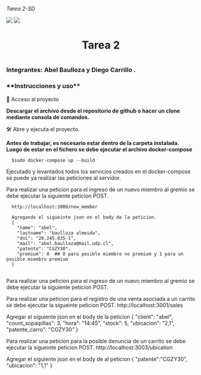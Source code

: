<em> Tarea 2-SD </em>
  <p align="left">
   <img src="https://img.shields.io/badge/STATUS-TERMINADO-blue">  <img src="https://img.shields.io/badge/LICENSE-FREE-green">
   </p>
   
<h1 align='center'>Tarea 2 <h1>
  <h3> Integrantes: Abel Baulloza y Diego Carrillo .</h3>
  <h3>**Instrucciones y uso**</h3>

📁 Acceso al proyecto

**Descargar el archivo desde el repositorio de github o hacer un clone mediante consola de comandos.**

🛠️ Abre y ejecuta el proyecto.
  
**Antes de trabajar, es necesario estar dentro de la carpeta instalada.**
**Luego de estar en el fichero se debe ejecutar el archivo docker-compose**

```
  $sudo docker-compose up --build
```

<p>Ejecutado y levantados todos los servicios creados en el docker-compose se puede ya realizar las peticiones al servidor.</p>
  
<p>Para realizar una peticion para el ingreso de un nuevo miembro al gremio se debe ejecutar la siguiente peticion POST.</p>
  
```
  http://localhost:3000/new_member
  
  Agregando el sigueinte json en el body de la peticion.
  {
    "name": "abel",
    "lastname": "baulloza almeida",
    "dni": "20.245.835-1",
    "mail": "abel.baulloza@mail.udp.cl",
    "patente": "CGZY30",
    "premium": 0  ## 0 para posible miembro no premium y 1 para un posible miembro premium
  }
  
```


Para realizar una peticion para el ingreso de un nuevo miembro al gremio se debe ejecutar la siguiente peticion POST.




Para realizar una peticion para el registro de una venta asociada a un carrito se debe ejecutar la sigueinte peticion POST.
http://localhost:3001/sales

Agregar el siguiente json en el body de la peticion
{
  "client": "abel",
  "count_sopaipillas": 3,
  "hora": "14:45",
  "stock": 5,
  "ubicacion": "2,1",
  "patente_carro": "CGZY30"
}

Para realizar una peticion para la posible denuncia de un carrito se debe ejecutar la sigueinte peticion POST.
http://localhost:3003/ubication

Agregar el siguiente json en el body de al peticion
{
  "patente":"CGZY30",
  "ubicacion": "1,1"
}
